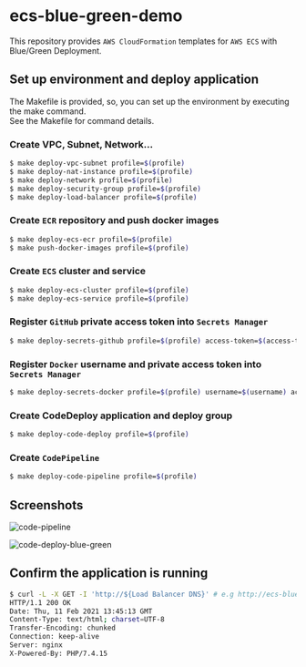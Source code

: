 # ecs-blue-green-demo
This repository provides `AWS CloudFormation` templates for `AWS ECS` with Blue/Green Deployment.

## Set up environment and deploy application
The Makefile is provided, so, you can set up the environment by executing the make command.  
See the Makefile for command details.

### Create VPC, Subnet, Network...

```bash
$ make deploy-vpc-subnet profile=$(profile)
$ make deploy-nat-instance profile=$(profile)
$ make deploy-network profile=$(profile)
$ make deploy-security-group profile=$(profile)
$ make deploy-load-balancer profile=$(profile)
```

### Create `ECR` repository and push docker images

```bash
$ make deploy-ecs-ecr profile=$(profile)
$ make push-docker-images profile=$(profile) 
```

### Create `ECS` cluster and service
```bash
$ make deploy-ecs-cluster profile=$(profile)
$ make deploy-ecs-service profile=$(profile)
```

### Register `GitHub` private access token into `Secrets Manager`
```bash
$ make deploy-secrets-github profile=$(profile) access-token=$(access-token)
```

### Register `Docker` username and private access token into `Secrets Manager`
```bash
$ make deploy-secrets-docker profile=$(profile) username=$(username) access-token=$(access-token)
```

### Create CodeDeploy application and deploy group
```bash
$ make deploy-code-deploy profile=$(profile)
```

### Create `CodePipeline`
```bash
$ make deploy-code-pipeline profile=$(profile)
```

## Screenshots
![code-pipeline](./doc/images/code-pipeline.png)

![code-deploy-blue-green](./doc/images/code-deploy-blue-green.png)

## Confirm the application is running
```bash
$ curl -L -X GET -I 'http://${Load Balancer DNS}' # e.g http://ecs-blue-green-demo-app-xxxxxxxxx.{region}.elb.amazonaws.com
HTTP/1.1 200 OK
Date: Thu, 11 Feb 2021 13:45:13 GMT
Content-Type: text/html; charset=UTF-8
Transfer-Encoding: chunked
Connection: keep-alive
Server: nginx
X-Powered-By: PHP/7.4.15
```
